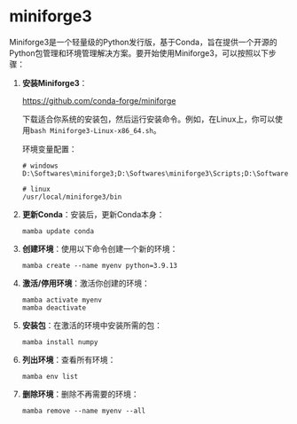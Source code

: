 # miniforge3

Miniforge3是一个轻量级的Python发行版，基于Conda，旨在提供一个开源的Python包管理和环境管理解决方案。要开始使用Miniforge3，可以按照以下步骤：

1. **安装Miniforge3**：

   https://github.com/conda-forge/miniforge

   下载适合你系统的安装包，然后运行安装命令。例如，在Linux上，你可以使用`bash Miniforge3-Linux-x86_64.sh`。

   环境变量配置：

   ```shell
   # windows
   D:\Softwares\miniforge3;D:\Softwares\miniforge3\Scripts;D:\Softwares\miniforge3\Library\bin
   
   # linux
   /usr/local/miniforge3/bin
   ```

   

2. **更新Conda**：安装后，更新Conda本身：

   ```
   mamba update conda
   ```

3. **创建环境**：使用以下命令创建一个新的环境：

   ```
   mamba create --name myenv python=3.9.13
   ```

4. **激活/停用环境**：激活你创建的环境：

   ```
   mamba activate myenv
   mamba deactivate
   ```

5. **安装包**：在激活的环境中安装所需的包：

   ```
   mamba install numpy
   ```

6. **列出环境**：查看所有环境：

   ```
   mamba env list
   ```

7. **删除环境**：删除不再需要的环境：

   ```
   mamba remove --name myenv --all
   ```

